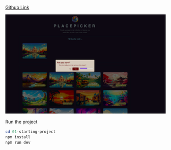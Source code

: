 
[Github Link](https://github.com/bappasahabapi/react-vite-2024/tree/section-11-useEffectHook/01-starting-project)

![useEffect](./useEffect.png)

Run the project

```powershell
cd 01-starting-project
npm install
npm run dev
```
